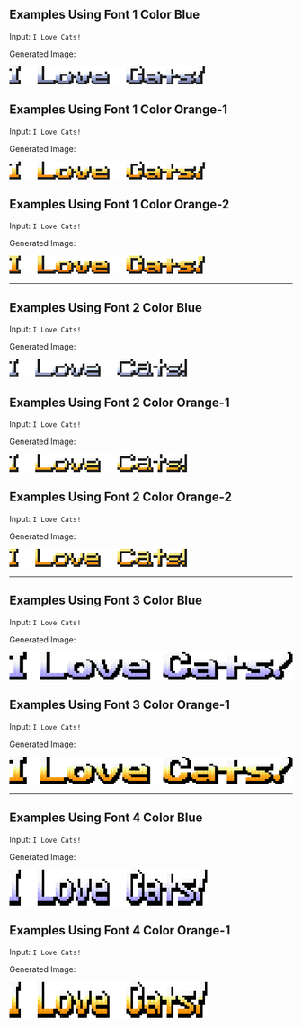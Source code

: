 ## Examples Using Font 1 Color Blue

Input: `I Love Cats!`

Generated Image:

![Metal Slug Font Image](Assets\EXAMPLES\Font-1\Font-1-Color-Blue.png)

## Examples Using Font 1 Color Orange-1

Input: `I Love Cats!`

Generated Image:

![Metal Slug Font Image](Assets\EXAMPLES\Font-1\Font-1-Color-Orange-1.png)

## Examples Using Font 1 Color Orange-2

Input: `I Love Cats!`

Generated Image:

![Metal Slug Font Image](Assets\EXAMPLES\Font-1\Font-1-Color-Orange-2.png)


---


## Examples Using Font 2 Color Blue

Input: `I Love Cats!`

Generated Image:

![Metal Slug Font Image](Assets\EXAMPLES\Font-2\Font-2-Color-Blue.png)

## Examples Using Font 2 Color Orange-1

Input: `I Love Cats!`

Generated Image:

![Metal Slug Font Image](Assets\EXAMPLES\Font-2\Font-2-Color-Orange-1.png)

## Examples Using Font 2 Color Orange-2

Input: `I Love Cats!`

Generated Image:

![Metal Slug Font Image](Assets\EXAMPLES\Font-2\Font-2-Color-Orange-2.png)


---


## Examples Using Font 3 Color Blue

Input: `I Love Cats!`

Generated Image:

![Metal Slug Font Image](Assets\EXAMPLES\Font-3\Font-3-Color-Blue.png)

## Examples Using Font 3 Color Orange-1

Input: `I Love Cats!`

Generated Image:

![Metal Slug Font Image](Assets\EXAMPLES\Font-3\Font-3-Color-Orange-1.png)


---


## Examples Using Font 4 Color Blue

Input: `I Love Cats!`

Generated Image:

![Metal Slug Font Image](Assets\EXAMPLES\Font-4\Font-4-Color-Blue.png)

## Examples Using Font 4 Color Orange-1

Input: `I Love Cats!`

Generated Image:

![Metal Slug Font Image](Assets\EXAMPLES\Font-4\Font-4-Color-Orange-1.png)


